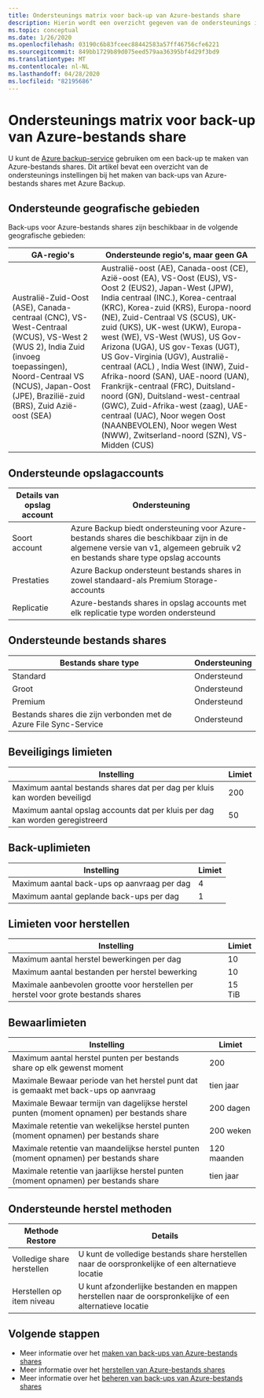```yaml
---
title: Ondersteunings matrix voor back-up van Azure-bestands share
description: Hierin wordt een overzicht gegeven van de ondersteunings instellingen en beperkingen bij het maken van back-ups van Azure-bestands shares.
ms.topic: conceptual
ms.date: 1/26/2020
ms.openlocfilehash: 03190c6b83fceec88442583a57ff46756cfe6221
ms.sourcegitcommit: 849bb1729b89d075eed579aa36395bf4d29f3bd9
ms.translationtype: MT
ms.contentlocale: nl-NL
ms.lasthandoff: 04/28/2020
ms.locfileid: "82195686"
---
```

# <a name="support-matrix-for-azure-file-share-backup"></a>Ondersteunings matrix voor back-up van Azure-bestands share

U kunt de [Azure backup-service](https://docs.microsoft.com/azure/backup/backup-overview) gebruiken om een back-up te maken van Azure-bestands shares. Dit artikel bevat een overzicht van de ondersteunings instellingen bij het maken van back-ups van Azure-bestands shares met Azure Backup.

## <a name="supported-geos"></a>Ondersteunde geografische gebieden

Back-ups voor Azure-bestands shares zijn beschikbaar in de volgende geografische gebieden:

| GA-regio's | Ondersteunde regio's, maar geen GA                                                      |
| ------------------------------------------------------------ | ------------------------------------------------------------ |
| Australië-Zuid-Oost (ASE), Canada-centraal (CNC), VS-West-Centraal (WCUS), VS-West 2 (WUS 2), India Zuid (invoeg toepassingen), Noord-Centraal VS (NCUS), Japan-Oost (JPE), Brazilië-zuid (BRS), Zuid Azië-oost (SEA)                                                     |Australië-oost (AE), Canada-oost (CE), Azië-oost (EA), VS-Oost (EUS), VS-Oost 2 (EUS2), Japan-West (JPW), India centraal (INC.), Korea-centraal (KRC), Korea-zuid (KRS), Europa-noord (NE), Zuid-Centraal VS (SCUS), UK-zuid (UKS), UK-west (UKW), Europa-west (WE), VS-West (WUS), US Gov-Arizona (UGA), US gov-Texas (UGT), US Gov-Virginia (UGV), Australië-centraal (ACL) , India West (INW), Zuid-Afrika-noord (SAN), UAE-noord (UAN), Frankrijk-centraal (FRC), Duitsland-noord (GN), Duitsland-west-centraal (GWC), Zuid-Afrika-west (zaag), UAE-centraal (UAC), Noor wegen Oost (NAANBEVOLEN), Noor wegen West (NWW), Zwitserland-noord (SZN), VS-Midden (CUS)           |

## <a name="supported-storage-accounts"></a>Ondersteunde opslagaccounts

| Details van opslag account | Ondersteuning                                                      |
| ------------------------ | ------------------------------------------------------------ |
| Soort account            | Azure Backup biedt ondersteuning voor Azure-bestands shares die beschikbaar zijn in de algemene versie van v1, algemeen gebruik v2 en bestands share type opslag accounts |
| Prestaties              | Azure Backup ondersteunt bestands shares in zowel standaard-als Premium Storage-accounts |
| Replicatie              | Azure-bestands shares in opslag accounts met elk replicatie type worden ondersteund |

## <a name="supported-file-shares"></a>Ondersteunde bestands shares

| Bestands share type                                   | Ondersteuning   |
| -------------------------------------------------- | --------- |
| Standard                                           | Ondersteund |
| Groot                                              | Ondersteund |
| Premium                                            | Ondersteund |
| Bestands shares die zijn verbonden met de Azure File Sync-Service | Ondersteund |

## <a name="protection-limits"></a>Beveiligings limieten

| Instelling                                                      | Limiet |
| ------------------------------------------------------------ | ----- |
| Maximum aantal bestands shares dat per dag per kluis kan worden beveiligd | 200   |
| Maximum aantal opslag accounts dat per kluis per dag kan worden geregistreerd | 50    |

## <a name="backup-limits"></a>Back-uplimieten

| Instelling                                      | Limiet |
| -------------------------------------------- | ----- |
| Maximum aantal back-ups op aanvraag per dag | 4     |
| Maximum aantal geplande back-ups per dag | 1     |

## <a name="restore-limits"></a>Limieten voor herstellen

| Instelling                                                      | Limiet   |
| ------------------------------------------------------------ | ------- |
| Maximum aantal herstel bewerkingen per dag                           | 10      |
| Maximum aantal bestanden per herstel bewerking                         | 10      |
| Maximale aanbevolen grootte voor herstellen per herstel voor grote bestands shares | 15 TiB |

## <a name="retention-limits"></a>Bewaarlimieten

| Instelling                                                      | Limiet    |
| ------------------------------------------------------------ | -------- |
| Maximum aantal herstel punten per bestands share op elk gewenst moment | 200      |
| Maximale Bewaar periode van het herstel punt dat is gemaakt met back-ups op aanvraag | tien jaar |
| Maximale Bewaar termijn van dagelijkse herstel punten (moment opnamen) per bestands share| 200 dagen |
| Maximale retentie van wekelijkse herstel punten (moment opnamen) per bestands share | 200 weken |
| Maximale retentie van maandelijkse herstel punten (moment opnamen) per bestands share | 120 maanden |
| Maximale retentie van jaarlijkse herstel punten (moment opnamen) per bestands share | tien jaar |

## <a name="supported-restore-methods"></a>Ondersteunde herstel methoden

| Methode Restore     | Details                                                      |
| ------------------ | ------------------------------------------------------------ |
| Volledige share herstellen | U kunt de volledige bestands share herstellen naar de oorspronkelijke of een alternatieve locatie |
| Herstellen op item niveau | U kunt afzonderlijke bestanden en mappen herstellen naar de oorspronkelijke of een alternatieve locatie |

## <a name="next-steps"></a>Volgende stappen

* Meer informatie over het [maken van back-ups van Azure-bestands shares](backup-afs.md)
* Meer informatie over het [herstellen van Azure-bestands shares](restore-afs.md)
* Meer informatie over het [beheren van back-ups van Azure-bestands shares](manage-afs-backup.md)
